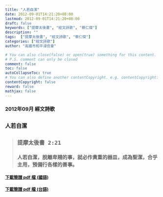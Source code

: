 ```yaml
---
title: "人若自潔"
date: 2012-09-01T14:21:20+08:00
lastmod: 2012-09-01T14:21:20+08:00
draft: false
keywords: ["提摩太後書", "經文詩歌", "蔡仁傑"]
description: ""
tags:  ["提摩太後書", "經文詩歌", "蔡仁傑"]
categories: ["經文詩歌"]
author: "高雄市和平浸信會"

# You can also close(false) or open(true) something for this content.
# P.S. comment can only be closed
comment: false
toc: false
autoCollapseToc: true
# You can also define another contentCopyright. e.g. contentCopyright: "This is another copyright."
contentCopyright: false
reward: false
mathjax: false
---
```


### 2012年09月 經文詩歌

## `人若自潔`

> ## `提摩太後書 2:21`
> 
> ### 人若自潔，脫離卑賤的事，就必作貴重的器皿，成為聖潔，合乎主用，預備行各樣的善事。

#### [下載簡譜 pdf 檔 (國語)](/pdf-h/h201209c.pdf "人若自潔-國語")

#### [下載簡譜 pdf 檔 (台語)](/pdf-h/h201209t.pdf "人若自潔-台語")